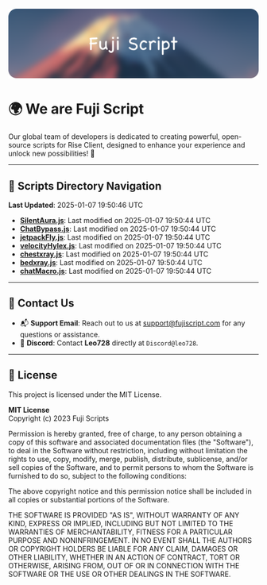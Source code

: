![Banner](.github/b.webp)

# 🌍 **We are Fuji Script**

Our global team of developers is dedicated to creating powerful, open-source scripts for Rise Client, designed to enhance your experience and unlock new possibilities! 🌟

---
<!-- SCRIPTS_NAVIGATION_START -->
## 📂 **Scripts Directory Navigation**

**Last Updated**: 2025-01-07 19:50:46 UTC

- **[SilentAura.js](scripts/SilentAura.js)**: Last modified on 2025-01-07 19:50:44 UTC
- **[ChatBypass.js](scripts/ChatBypass.js)**: Last modified on 2025-01-07 19:50:44 UTC
- **[jetpackFly.js](scripts/jetpackFly.js)**: Last modified on 2025-01-07 19:50:44 UTC
- **[velocityHylex.js](scripts/velocityHylex.js)**: Last modified on 2025-01-07 19:50:44 UTC
- **[chestxray.js](scripts/chestxray.js)**: Last modified on 2025-01-07 19:50:44 UTC
- **[bedxray.js](scripts/bedxray.js)**: Last modified on 2025-01-07 19:50:44 UTC
- **[chatMacro.js](scripts/chatMacro.js)**: Last modified on 2025-01-07 19:50:44 UTC

<!-- SCRIPTS_NAVIGATION_END -->

---

## 💬 **Contact Us**  
- 📬 **Support Email**: Reach out to us at [support@fujiscript.com](mailto:support@fujiscript.com) for any questions or assistance.  
- 💬 **Discord**: Contact **Leo728** directly at `Discord@leo728`.

---

## 📜 **License**

This project is licensed under the MIT License.  

**MIT License**  
Copyright (c) 2023 Fuji Scripts  

Permission is hereby granted, free of charge, to any person obtaining a copy of this software and associated documentation files (the "Software"), to deal in the Software without restriction, including without limitation the rights to use, copy, modify, merge, publish, distribute, sublicense, and/or sell copies of the Software, and to permit persons to whom the Software is furnished to do so, subject to the following conditions:  

The above copyright notice and this permission notice shall be included in all copies or substantial portions of the Software.  

THE SOFTWARE IS PROVIDED "AS IS", WITHOUT WARRANTY OF ANY KIND, EXPRESS OR IMPLIED, INCLUDING BUT NOT LIMITED TO THE WARRANTIES OF MERCHANTABILITY, FITNESS FOR A PARTICULAR PURPOSE AND NONINFRINGEMENT. IN NO EVENT SHALL THE AUTHORS OR COPYRIGHT HOLDERS BE LIABLE FOR ANY CLAIM, DAMAGES OR OTHER LIABILITY, WHETHER IN AN ACTION OF CONTRACT, TORT OR OTHERWISE, ARISING FROM, OUT OF OR IN CONNECTION WITH THE SOFTWARE OR THE USE OR OTHER DEALINGS IN THE SOFTWARE.  
